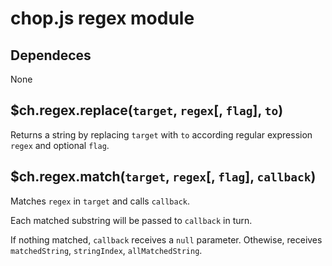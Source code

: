 chop.js regex module
====================

Dependeces
----------

None

$ch.regex.replace(`target`, `regex`[, `flag`], `to`)
----------------------------------------------------

Returns a string by replacing `target` with `to` according regular expression
`regex` and optional `flag`.


$ch.regex.match(`target`, `regex`[, `flag`], `callback`)
----------------------------------------------------

Matches `regex` in `target` and calls `callback`.

Each matched substring will be passed to `callback` in turn.

If nothing matched, `callback` receives a `null` parameter. Othewise, receives
`matchedString`, `stringIndex`, `allMatchedString`.

